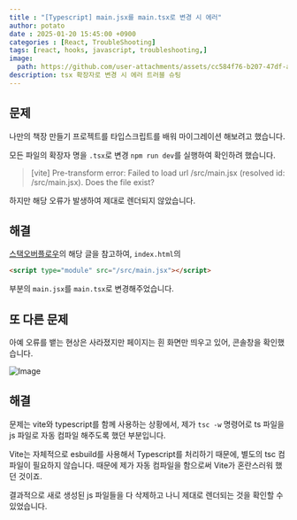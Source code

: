 ```yaml
---
title : "[Typescript] main.jsx를 main.tsx로 변경 시 에러"
author: potato
date : 2025-01-20 15:45:00 +0900
categories : [React, TroubleShooting]
tags: [react, hooks, javascript, troubleshooting,]
image:
  path: https://github.com/user-attachments/assets/cc584f76-b207-47df-aae1-9605a42af368
description: tsx 확장자로 변경 시 에러 트러블 슈팅
---
```


## 문제

나만의 책장 만들기 프로젝트를 타입스크립트를 배워 마이그레이션 해보려고 했습니다.

모든 파일의 확장자 명을 `.tsx`로 변경 `npm run dev`를 실행하여 확인하려 했습니다.

> [vite] Pre-transform error: Failed to load url /src/main.jsx (resolved id: /src/main.jsx). Does the file exist?

하지만 해당 오류가 발생하여 제대로 렌더되지 않았습니다.

## 해결

[스택오버플로우](https://stackoverflow.com/questions/76212719/failed-to-load-url-src-main-jsx-resolved-id-src-main-jsx-does-the-file-e)의 해당 글을 참고하여, `index.html`의
```html
<script type="module" src="/src/main.jsx"></script>
```
부분의 `main.jsx`를 `main.tsx`로 변경해주었습니다.

## 또 다른 문제
아예 오류를 뱉는 현상은 사라졌지만 페이지는 흰 화면만 띄우고 있어, 콘솔창을 확인했습니다.

![Image](https://github.com/user-attachments/assets/e21f2e1e-9fea-4a6a-bbbf-f9491f4b5bdc)

## 해결
문제는 vite와 typescript를 함께 사용하는 상황에서, 제가 `tsc -w` 명령어로 ts 파일을 js 파일로 자동 컴파일 해주도록 했던 부분입니다.

Vite는 자체적으로 esbuild를 사용해서 Typescript를 처리하기 때문에, 별도의 tsc 컴파일이 필요하지 않습니다. 때문에 제가 자동 컴파일을 함으로써 Vite가 혼란스러워 했던 것이죠.

결과적으로 새로 생성된 js 파일들을 다 삭제하고 나니 제대로 렌더되는 것을 확인할 수 있었습니다.